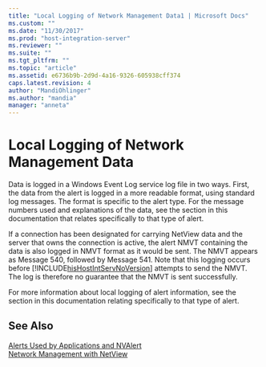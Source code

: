 ```yaml
---
title: "Local Logging of Network Management Data1 | Microsoft Docs"
ms.custom: ""
ms.date: "11/30/2017"
ms.prod: "host-integration-server"
ms.reviewer: ""
ms.suite: ""
ms.tgt_pltfrm: ""
ms.topic: "article"
ms.assetid: e6736b9b-2d9d-4a16-9326-605938cff374
caps.latest.revision: 4
author: "MandiOhlinger"
ms.author: "mandia"
manager: "anneta"
---
```

# Local Logging of Network Management Data
Data is logged in a Windows Event Log service log file in two ways. First, the data from the alert is logged in a more readable format, using standard log messages. The format is specific to the alert type. For the message numbers used and explanations of the data, see the section in this documentation that relates specifically to that type of alert.  
  
 If a connection has been designated for carrying NetView data and the server that owns the connection is active, the alert NMVT containing the data is also logged in NMVT format as it would be sent. The NMVT appears as Message 540, followed by Message 541. Note that this logging occurs before [!INCLUDE[hisHostIntServNoVersion](../includes/hishostintservnoversion-md.md)] attempts to send the NMVT. The log is therefore no guarantee that the NMVT is sent successfully.  
  
 For more information about local logging of alert information, see the section in this documentation relating specifically to that type of alert.  
  
## See Also  
 [Alerts Used by Applications and NVAlert](../core/alerts-used-by-applications-and-nvalert2.md)   
 [Network Management with NetView](../core/network-management-with-netview1.md)